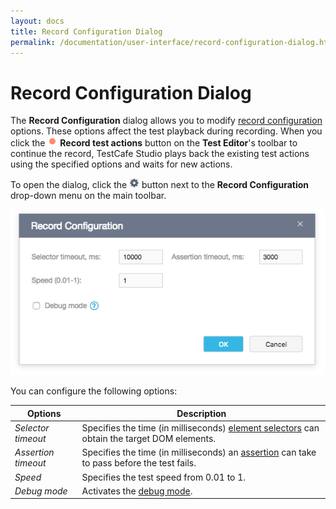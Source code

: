```yaml
---
layout: docs
title: Record Configuration Dialog
permalink: /documentation/user-interface/record-configuration-dialog.html
---
```

# Record Configuration Dialog

The **Record Configuration** dialog allows you to modify [record configuration](../working-with-testcafe-studio/recording-tests/README.md#record-configurations) options. These options affect the test playback during recording. When you click the ![Start recording a test](../../images/working-with-testcafe-studio/record-test-icon.png) **Record test actions** button on the **Test Editor**'s toolbar to continue the  record, TestCafe Studio plays back the existing test actions using the specified options and waits for new actions.

To open the dialog, click the ![Settings button](../../images/working-with-testcafe-studio/settings-icon.png) button next to the **Record Configuration** drop-down menu on the main toolbar.

![Record Configuration Dialog](../../images/user-interface/dialogs/record-configuration-dialog.png)

You can configure the following options:

Options           | Description
----------------- | -------------
*Selector timeout*  | Specifies the time (in milliseconds) [element selectors](../working-with-testcafe-studio/recording-tests/test-actions/on-page-actions/action-parameters.md#element-selector) can obtain the target DOM elements.
*Assertion timeout* | Specifies the time (in milliseconds) an [assertion](../working-with-testcafe-studio/recording-tests/test-actions/assertions.md) can take to pass before the test fails.
*Speed*             | Specifies the test speed from 0.01 to 1.
*Debug mode*        | Activates the [debug mode](../working-with-testcafe-studio/debugging-tests.md#debugging-recorded-tests).
